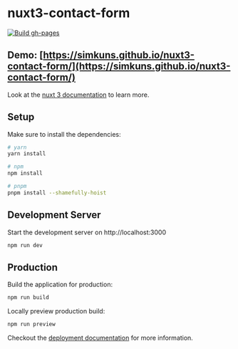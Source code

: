 # nuxt3-contact-form

[![Build gh-pages](https://github.com/simkuns/nuxt3-contact-form/actions/workflows/build.yml/badge.svg?branch=master)](https://github.com/simkuns/nuxt3-contact-form/actions/workflows/build.yml)

## Demo: [https://simkuns.github.io/nuxt3-contact-form/](https://simkuns.github.io/nuxt3-contact-form/)

Look at the [nuxt 3 documentation](https://v3.nuxtjs.org) to learn more.

## Setup

Make sure to install the dependencies:

```bash
# yarn
yarn install

# npm
npm install

# pnpm
pnpm install --shamefully-hoist
```

## Development Server

Start the development server on http://localhost:3000

```bash
npm run dev
```

## Production

Build the application for production:

```bash
npm run build
```

Locally preview production build:

```bash
npm run preview
```

Checkout the [deployment documentation](https://v3.nuxtjs.org/guide/deploy/presets) for more information.

